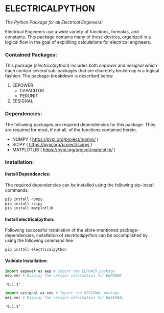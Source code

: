 
# ELECTRICALPYTHON
*The Python Package for all Electrical Engineers!*

Electrical Engineers use a wide variety of functions, formulas, and constants. This package contains many of these devices, organized in a logical flow in the goal of expiditing calculations for electrical engineers.

### Contained Packages:
This package (*electricalpython*) includes both *eepower* and *eesignal* which each contain several sub-packages that are discretely broken up in a logical fashion. The package-breakdown is described below.

1. EEPOWER
    - CAPACITOR
    - PERUNIT
2. EESIGNAL

### Dependencies:
The following packages are required dependencies for this package. They are required for most, if not all, of the functions contained herein.

- NUMPY ( https://pypi.org/project/numpy/ )
- SCIPY ( https://pypi.org/project/scipy/ )
- MATPLOTLIB ( https://pypi.org/project/matplotlib/ )

### Installation:
#### Install Dependencies:
The required dependencies can be installed using the following pip-install commands.


```python
pip install numpy
pip install scipy
pip install matplotlib
```

#### Install electricalpython:
Following successful installation of the afore-mentioned package-dependencies, installation of *electricalpython* can be accomplished by using the following command line


```python
pip install electricalpython
```

#### Validate Installation:


```python
import eepower as eep # Import the EEPOWER package
eep.ver # Display the version information for EEPOWER
```




    '0.1.1'




```python
import eesignal as ees # Import the EESIGNAL package
ees.ver # Display the version information for EESIGNAL
```




    '0.1.1'




```python

```
